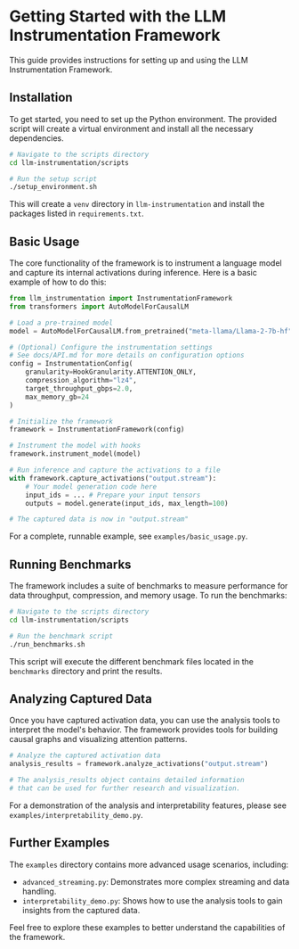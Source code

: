 # Getting Started with the LLM Instrumentation Framework

This guide provides instructions for setting up and using the LLM Instrumentation Framework.

## Installation

To get started, you need to set up the Python environment. The provided script will create a virtual environment and install all the necessary dependencies.

```bash
# Navigate to the scripts directory
cd llm-instrumentation/scripts

# Run the setup script
./setup_environment.sh
```

This will create a `venv` directory in `llm-instrumentation` and install the packages listed in `requirements.txt`.

## Basic Usage

The core functionality of the framework is to instrument a language model and capture its internal activations during inference. Here is a basic example of how to do this:

```python
from llm_instrumentation import InstrumentationFramework
from transformers import AutoModelForCausalLM

# Load a pre-trained model
model = AutoModelForCausalLM.from_pretrained("meta-llama/Llama-2-7b-hf")

# (Optional) Configure the instrumentation settings
# See docs/API.md for more details on configuration options
config = InstrumentationConfig(
    granularity=HookGranularity.ATTENTION_ONLY,
    compression_algorithm="lz4",
    target_throughput_gbps=2.0,
    max_memory_gb=24
)

# Initialize the framework
framework = InstrumentationFramework(config)

# Instrument the model with hooks
framework.instrument_model(model)

# Run inference and capture the activations to a file
with framework.capture_activations("output.stream"):
    # Your model generation code here
    input_ids = ... # Prepare your input tensors
    outputs = model.generate(input_ids, max_length=100)

# The captured data is now in "output.stream"
```

For a complete, runnable example, see `examples/basic_usage.py`.

## Running Benchmarks

The framework includes a suite of benchmarks to measure performance for data throughput, compression, and memory usage. To run the benchmarks:

```bash
# Navigate to the scripts directory
cd llm-instrumentation/scripts

# Run the benchmark script
./run_benchmarks.sh
```

This script will execute the different benchmark files located in the `benchmarks` directory and print the results.

## Analyzing Captured Data

Once you have captured activation data, you can use the analysis tools to interpret the model's behavior. The framework provides tools for building causal graphs and visualizing attention patterns.

```python
# Analyze the captured activation data
analysis_results = framework.analyze_activations("output.stream")

# The analysis_results object contains detailed information
# that can be used for further research and visualization.
```

For a demonstration of the analysis and interpretability features, please see `examples/interpretability_demo.py`.

## Further Examples

The `examples` directory contains more advanced usage scenarios, including:

*   `advanced_streaming.py`: Demonstrates more complex streaming and data handling.
*   `interpretability_demo.py`: Shows how to use the analysis tools to gain insights from the captured data.

Feel free to explore these examples to better understand the capabilities of the framework.
